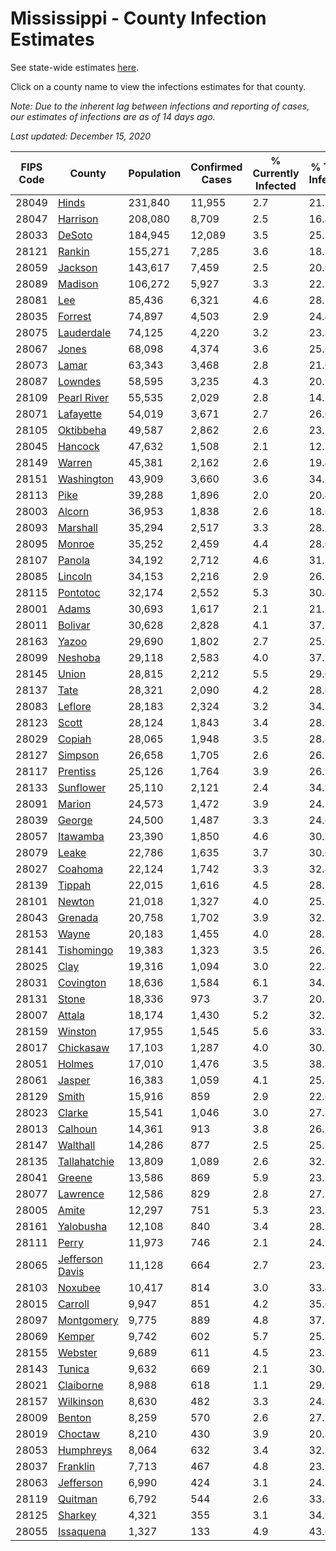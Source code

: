 # Mississippi - County Infection Estimates

See state-wide estimates [here](/infections/us-ms).

Click on a county name to view the infections estimates for that county.

*Note: Due to the inherent lag between infections and reporting of cases, our estimates of infections are as of 14 days ago.*

*Last updated: December 15, 2020*

|   FIPS Code |                             County |   Population |   Confirmed Cases |   % Currently Infected |   % Total Infected |
|-------------|------------------------------------|--------------|-------------------|------------------------|--------------------|
|       28049 |                     [Hinds](hinds) |      231,840 |            11,955 |                    2.7 |               21.1 |
|       28047 |               [Harrison](harrison) |      208,080 |             8,709 |                    2.5 |               16.4 |
|       28033 |                   [DeSoto](desoto) |      184,945 |            12,089 |                    3.5 |               25.5 |
|       28121 |                   [Rankin](rankin) |      155,271 |             7,285 |                    3.6 |               18.3 |
|       28059 |                 [Jackson](jackson) |      143,617 |             7,459 |                    2.5 |               20.6 |
|       28089 |                 [Madison](madison) |      106,272 |             5,927 |                    3.3 |               22.7 |
|       28081 |                         [Lee](lee) |       85,436 |             6,321 |                    4.6 |               28.2 |
|       28035 |                 [Forrest](forrest) |       74,897 |             4,503 |                    2.9 |               24.4 |
|       28075 |           [Lauderdale](lauderdale) |       74,125 |             4,220 |                    3.2 |               23.3 |
|       28067 |                     [Jones](jones) |       68,098 |             4,374 |                    3.6 |               25.6 |
|       28073 |                     [Lamar](lamar) |       63,343 |             3,468 |                    2.8 |               21.6 |
|       28087 |                 [Lowndes](lowndes) |       58,595 |             3,235 |                    4.3 |               20.9 |
|       28109 |         [Pearl River](pearl-river) |       55,535 |             2,029 |                    2.8 |               14.5 |
|       28071 |             [Lafayette](lafayette) |       54,019 |             3,671 |                    2.7 |               26.6 |
|       28105 |             [Oktibbeha](oktibbeha) |       49,587 |             2,862 |                    2.6 |               23.2 |
|       28045 |                 [Hancock](hancock) |       47,632 |             1,508 |                    2.1 |               12.5 |
|       28149 |                   [Warren](warren) |       45,381 |             2,162 |                    2.6 |               19.4 |
|       28151 |           [Washington](washington) |       43,909 |             3,660 |                    3.6 |               34.1 |
|       28113 |                       [Pike](pike) |       39,288 |             1,896 |                    2.0 |               20.4 |
|       28003 |                   [Alcorn](alcorn) |       36,953 |             1,838 |                    2.6 |               18.6 |
|       28093 |               [Marshall](marshall) |       35,294 |             2,517 |                    3.3 |               28.1 |
|       28095 |                   [Monroe](monroe) |       35,252 |             2,459 |                    4.4 |               28.0 |
|       28107 |                   [Panola](panola) |       34,192 |             2,712 |                    4.6 |               31.3 |
|       28085 |                 [Lincoln](lincoln) |       34,153 |             2,216 |                    2.9 |               26.5 |
|       28115 |               [Pontotoc](pontotoc) |       32,174 |             2,552 |                    5.3 |               30.4 |
|       28001 |                     [Adams](adams) |       30,693 |             1,617 |                    2.1 |               21.7 |
|       28011 |                 [Bolivar](bolivar) |       30,628 |             2,828 |                    4.1 |               37.5 |
|       28163 |                     [Yazoo](yazoo) |       29,690 |             1,802 |                    2.7 |               25.1 |
|       28099 |                 [Neshoba](neshoba) |       29,118 |             2,583 |                    4.0 |               37.2 |
|       28145 |                     [Union](union) |       28,815 |             2,212 |                    5.5 |               29.0 |
|       28137 |                       [Tate](tate) |       28,321 |             2,090 |                    4.2 |               28.6 |
|       28083 |                 [Leflore](leflore) |       28,183 |             2,324 |                    3.2 |               34.7 |
|       28123 |                     [Scott](scott) |       28,124 |             1,843 |                    3.4 |               28.9 |
|       28029 |                   [Copiah](copiah) |       28,065 |             1,948 |                    3.5 |               28.8 |
|       28127 |                 [Simpson](simpson) |       26,658 |             1,705 |                    2.6 |               26.1 |
|       28117 |               [Prentiss](prentiss) |       25,126 |             1,764 |                    3.9 |               26.9 |
|       28133 |             [Sunflower](sunflower) |       25,110 |             2,121 |                    2.4 |               34.9 |
|       28091 |                   [Marion](marion) |       24,573 |             1,472 |                    3.9 |               24.1 |
|       28039 |                   [George](george) |       24,500 |             1,487 |                    3.3 |               24.6 |
|       28057 |               [Itawamba](itawamba) |       23,390 |             1,850 |                    4.6 |               30.5 |
|       28079 |                     [Leake](leake) |       22,786 |             1,635 |                    3.7 |               30.6 |
|       28027 |                 [Coahoma](coahoma) |       22,124 |             1,742 |                    3.3 |               32.4 |
|       28139 |                   [Tippah](tippah) |       22,015 |             1,616 |                    4.5 |               28.2 |
|       28101 |                   [Newton](newton) |       21,018 |             1,327 |                    4.0 |               25.7 |
|       28043 |                 [Grenada](grenada) |       20,758 |             1,702 |                    3.9 |               32.7 |
|       28153 |                     [Wayne](wayne) |       20,183 |             1,455 |                    4.0 |               28.5 |
|       28141 |           [Tishomingo](tishomingo) |       19,383 |             1,323 |                    3.5 |               26.2 |
|       28025 |                       [Clay](clay) |       19,316 |             1,094 |                    3.0 |               22.4 |
|       28031 |             [Covington](covington) |       18,636 |             1,584 |                    6.1 |               34.1 |
|       28131 |                     [Stone](stone) |       18,336 |               973 |                    3.7 |               20.1 |
|       28007 |                   [Attala](attala) |       18,174 |             1,430 |                    5.2 |               32.1 |
|       28159 |                 [Winston](winston) |       17,955 |             1,545 |                    5.6 |               33.9 |
|       28017 |             [Chickasaw](chickasaw) |       17,103 |             1,287 |                    4.0 |               30.7 |
|       28051 |                   [Holmes](holmes) |       17,010 |             1,476 |                    3.5 |               38.3 |
|       28061 |                   [Jasper](jasper) |       16,383 |             1,059 |                    4.1 |               25.7 |
|       28129 |                     [Smith](smith) |       15,916 |               859 |                    2.9 |               22.6 |
|       28023 |                   [Clarke](clarke) |       15,541 |             1,046 |                    3.0 |               27.5 |
|       28013 |                 [Calhoun](calhoun) |       14,361 |               913 |                    3.8 |               26.2 |
|       28147 |               [Walthall](walthall) |       14,286 |               877 |                    2.5 |               25.7 |
|       28135 |       [Tallahatchie](tallahatchie) |       13,809 |             1,089 |                    2.6 |               32.1 |
|       28041 |                   [Greene](greene) |       13,586 |               869 |                    5.9 |               23.7 |
|       28077 |               [Lawrence](lawrence) |       12,586 |               829 |                    2.8 |               27.1 |
|       28005 |                     [Amite](amite) |       12,297 |               751 |                    5.3 |               23.7 |
|       28161 |             [Yalobusha](yalobusha) |       12,108 |               840 |                    3.4 |               28.3 |
|       28111 |                     [Perry](perry) |       11,973 |               746 |                    2.1 |               24.9 |
|       28065 | [Jefferson Davis](jefferson-davis) |       11,128 |               664 |                    2.7 |               23.9 |
|       28103 |                 [Noxubee](noxubee) |       10,417 |               814 |                    3.0 |               33.4 |
|       28015 |                 [Carroll](carroll) |        9,947 |               851 |                    4.2 |               35.0 |
|       28097 |           [Montgomery](montgomery) |        9,775 |               889 |                    4.8 |               37.1 |
|       28069 |                   [Kemper](kemper) |        9,742 |               602 |                    5.7 |               25.3 |
|       28155 |                 [Webster](webster) |        9,689 |               611 |                    4.5 |               23.8 |
|       28143 |                   [Tunica](tunica) |        9,632 |               669 |                    2.1 |               30.1 |
|       28021 |             [Claiborne](claiborne) |        8,988 |               618 |                    1.1 |               29.5 |
|       28157 |             [Wilkinson](wilkinson) |        8,630 |               482 |                    3.3 |               24.9 |
|       28009 |                   [Benton](benton) |        8,259 |               570 |                    2.6 |               27.2 |
|       28019 |                 [Choctaw](choctaw) |        8,210 |               430 |                    3.9 |               20.3 |
|       28053 |             [Humphreys](humphreys) |        8,064 |               632 |                    3.4 |               32.1 |
|       28037 |               [Franklin](franklin) |        7,713 |               467 |                    4.8 |               23.1 |
|       28063 |             [Jefferson](jefferson) |        6,990 |               424 |                    3.1 |               24.8 |
|       28119 |                 [Quitman](quitman) |        6,792 |               544 |                    2.6 |               33.3 |
|       28125 |                 [Sharkey](sharkey) |        4,321 |               355 |                    3.1 |               34.9 |
|       28055 |             [Issaquena](issaquena) |        1,327 |               133 |                    4.9 |               43.6 |